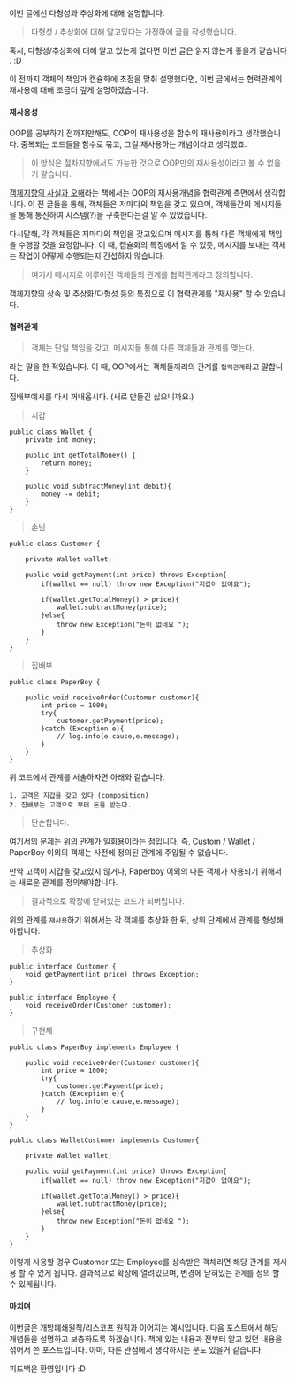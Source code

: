 이번 글에선 다형성과 추상화에 대해 설명합니다. 

> 다형성 / 추상화에 대해 알고있다는 가정하에 글을 작성했습니다.

혹시, 다형성/추상화에 대해 알고 있는게 없다면 이번 글은 읽지 않는게 좋을거 같습니다 . :D

이 전까지 객체의 책임과 캡슐화에 초점을 맞춰 설명했다면, 이번 글에서는 협력관계의 재사용에 대해 조금더 깊게 설명하겠습니다. 

#### 재사용성   

OOP를 공부하기 전까지만해도, OOP의 재사용성을 함수의 재사용이라고 생각했습니다. 중복되는 코드들을 함수로 묶고, 그걸 재사용하는 개념이라고 생각했죠.

>  이 방식은 절차지향에서도 가능한 것으로 OOP만의 재사용성이라고 볼 수 없을거 같습니다.    

[객체지향의 사실과 오해](http://www.yes24.co.kr/24/goods/18249021)라는 책에서는 OOP의 재사용개념을 협력관계 측면에서 생각합니다. 이 전 글들을 통해, 객체들은 저마다의 책임을 갖고 있으며, 객체들간의 메시지들을 통해 통신하여 시스템(?)을 구축한다는걸 알 수 있었습니다. 

다시말해, 각 객체들은 저마다의 책임을 갖고있으며 메시지를 통해 다른 객체에게 책임을 수행할 것을 요청합니다. 이 때, 캡슐화의 특징에서 알 수 있듯, 메시지를 보내는 객체는 작업이 어떻게 수행되는지 간섭하지 않습니다.  

> 여기서 메시지로 이루어진 객체들의 관계를 협력관계라고 정의합니다.    

객체지향의 상속 및 추상화/다형성 등의 특징으로 이 협력관계를 "재사용" 할 수 있습니다.   

#### 협력관계   

> 객체는 단일 책임을 갖고, 메시지들 통해 다른 객체들과 관계를 맺는다.

라는 말을 한 적있습니다. 이 때, OOP에서는 객체들끼리의 관계를 `협력관계`라고 말합니다. 

집배부예시를 다시 꺼내옵시다.  (새로 만들긴 싫으니까요.)

> 지갑 

	public class Wallet {
		private int money;
		
		public int getTotalMoney() {
			return money;
		}
		
		public void subtractMoney(int debit){
			money -= debit;
		}
	}

> 손님 

	public class Customer {
	
		private Wallet wallet;
		
		public void getPayment(int price) throws Exception{
			if(wallet == null) throw new Exception("지갑이 없어요");
			
			if(wallet.getTotalMoney() > price){
				wallet.subtractMoney(price);
			}else{
				throw new Exception("돈이 없네요 ");
			}
		}
	}

> 집배부 

	public class PaperBoy {
		
		public void receiveOrder(Customer customer){
			int price = 1000;
			try{
				customer.getPayment(price);
			}catch (Exception e){
				// log.info(e.cause,e.message);
			}
		}
	}


위 코드에서 관계를 서술하자면 아래와 같습니다. 

	1. 고객은 지갑을 갖고 있다 (composition)
	2. 집배부는 고객으로 부터 돈을 받는다. 

> 단순합니다.   

여기서의 문제는 위의 관계가 일회용이라는 점입니다. 즉, Custom / Wallet / PaperBoy 이외의 객체는 사전에 정의된 관계에 주입될 수 없습니다.

만약 고객이 지갑을 갖고있지 않거나, Paperboy 이외의 다른 객체가 사용되기 위해서는 새로운 관계를 정의해야합니다. 

> 결과적으로 확장에 닫혀있는 코드가 되버립니다. 

위의 관계를 `재사용`하기 위해서는 각 객체를 추상화 한 뒤, 상위 단계에서 관계를 형성해야합니다. 

> 추상화 

	public interface Customer {
		void getPayment(int price) throws Exception;
	}

	public interface Employee {
		void receiveOrder(Customer customer);
	}

> 구현체  

	public class PaperBoy implements Employee {
	
		public void receiveOrder(Customer customer){
			int price = 1000;
			try{
				customer.getPayment(price);
			}catch (Exception e){
				// log.info(e.cause,e.message);
			}
		}
	}

	public class WalletCustomer implements Customer{
		
		private Wallet wallet;
		
		public void getPayment(int price) throws Exception{
			if(wallet == null) throw new Exception("지갑이 없어요");
			
			if(wallet.getTotalMoney() > price){
				wallet.subtractMoney(price);
			}else{
				throw new Exception("돈이 없네요 ");
			}
		}
	}

이렇게 사용할 경우 Customer 또는 Employee를 상속받은 객체라면 해당 관계를 재사용 할 수 있게 됩니다. 결과적으로 확장에 열려있으며, 변경에 닫혀있는 `관계`를 정의 할 수 있게됩니다.  


#### 마치며   

이번글은 개방폐쇄원칙/리스코프 원칙과 이어지는 예시입니다. 다음 포스트에서 해당 개념들을 설명하고 보충하도록 하겠습니다. 
책에 있는 내용과 전부터 알고 있던 내용을 섞어서 쓴 포스트입니다. 아마, 다른 관점에서 생각하시는 분도 있을거 같습니다. 

피드백은 환영입니다 :D